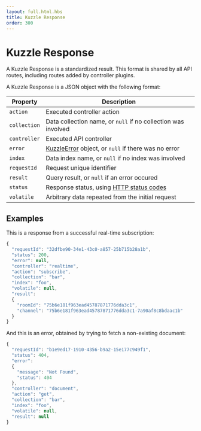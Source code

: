```yaml
---
layout: full.html.hbs
title: Kuzzle Response
order: 300
---
```


# Kuzzle Response

A Kuzzle Response is a standardized result. This format is shared by all API routes, including routes added by controller plugins.

A Kuzzle Response is a JSON object with the following format:

| Property | Description |
|----------|-------------|
| `action` | Executed controller action
| `collection` | Data collection name, or `null` if no collection was involved |
| `controller` | Executed API controller |
| `error` | [KuzzleError]({{site_base_path}}api/1/errors) object, or `null` if there was no error |
| `index` | Data index name, or `null` if no index was involved |
| `requestId` | Request unique identifier |
| `result` | Query result, or `null` if an error occured |
| `status` | Response status, using [HTTP status codes](https://en.wikipedia.org/wiki/List_of_HTTP_status_codes) |
| `volatile` | Arbitrary data repeated from the initial request |


## Examples

This is a response from a successful real-time subscription:

```javascript
{
  "requestId": "32dfbe90-34e1-43c0-a857-25b715b28a1b",
  "status": 200,
  "error": null,
  "controller": "realtime",
  "action": "subscribe",
  "collection": "bar",
  "index": "foo",
  "volatile": null,
  "result":
  {
    "roomId": "75b6e181f963ead45787871776dda3c1",
    "channel": "75b6e181f963ead45787871776dda3c1-7a90af8c8bdaac1b"
  }
}
```

And this is an error, obtained by trying to fetch a non-existing document:

```javascript
{
  "requestId": "b1e9ed17-1910-4356-b9a2-15e177c949f1",
  "status": 404,
  "error":
  {
    "message": "Not Found",
    "status": 404
  },
  "controller": "document",
  "action": "get",
  "collection": "bar",
  "index": "foo",
  "volatile": null,
  "result": null
}
```

